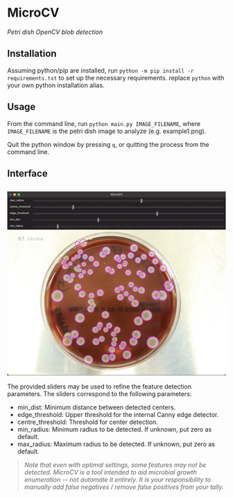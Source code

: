 # MicroCV
_Petri dish OpenCV blob detection_

## Installation

Assuming python/pip are installed, run 
`python -m pip install -r requirements.txt` to set up the necessary requirements. replace `python` with your own python installation alias.

## Usage

From the command line, run `python main.py IMAGE_FILENAME`, where `IMAGE_FILENAME` is the petri dish image to analyze (e.g. example1.png).

Quit the python window by pressing `q`, or quitting the process from the command line.

## Interface
![MicroCV interface screenshot](interface.png)

The provided sliders may be used to refine the feature detection parameters. The sliders correspond to the following parameters:

- min_dist: Minimum distance between detected centers.
- edge_threshold: Upper threshold for the internal Canny edge detector.
- centre_threshold: Threshold for center detection.
- min_radius: Minimum radius to be detected. If unknown, put zero as default.
- max_radius: Maximum radius to be detected. If unknown, put zero as default.

>*Note that even with optimal settings, some features may not be detected. MicroCV is a tool intended to _aid_ microbial 
growth enumeration -- not automate it entirely. It is your responsibility to manually add false negatives / remove false positives from your tally.*    
